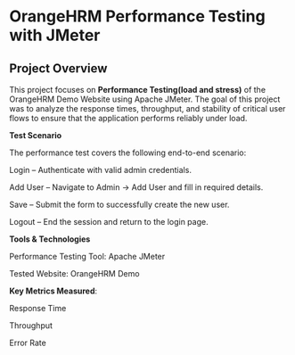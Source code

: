 # OrangeHRM Performance Testing with JMeter

## Project Overview

This project focuses on **Performance Testing(load and stress)** of the OrangeHRM Demo Website
 using Apache JMeter.
The goal of this project was to analyze the response times, throughput, and stability of critical user flows to ensure that the application performs reliably under load.

 **Test Scenario**

The performance test covers the following end-to-end scenario:

Login – Authenticate with valid admin credentials.

Add User – Navigate to Admin → Add User and fill in required details.

Save – Submit the form to successfully create the new user.

Logout – End the session and return to the login page.

**Tools & Technologies**

Performance Testing Tool: Apache JMeter

Tested Website: OrangeHRM Demo

**Key Metrics Measured**:

Response Time

Throughput

Error Rate
